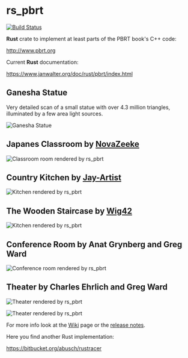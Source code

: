 # rs_pbrt

[![Build Status](https://travis-ci.org/wahn/rs_pbrt.svg?branch=master)](https://travis-ci.org/wahn/rs_pbrt)

**Rust** crate to implement at least parts of the PBRT book's C++ code:

http://www.pbrt.org

Current **Rust** documentation:

https://www.janwalter.org/doc/rust/pbrt/index.html

## Ganesha Statue

Very detailed scan of a small statue with over 4.3 million triangles,
illuminated by a few area light sources.

![Ganesha Statue](https://www.janwalter.org/assets/ganesha.png)

## Japanes Classroom by [NovaZeeke][novazeeke]

![Classroom room rendered by
rs_pbrt](https://www.janwalter.org/assets/classroom_pbrt_rust.png)

## Country Kitchen by [Jay-Artist][jay-artist]

![Kitchen rendered by
rs_pbrt](https://www.janwalter.org/assets/kitchen_pbrt_rust.png)

## The Wooden Staircase by [Wig42][wig42]

![Kitchen rendered by
rs_pbrt](https://www.janwalter.org/assets/staircase_pbrt_rust.png)

## Conference Room by Anat Grynberg and Greg Ward

![Conference room rendered by
rs_pbrt](https://www.janwalter.org/assets/conference_room_pbrt_rust_current.png)

## Theater by Charles Ehrlich and Greg Ward

![Theater rendered by
rs_pbrt](https://www.janwalter.org/assets/theater_pbrt_rust_corner.png)

![Theater rendered by
rs_pbrt](https://www.janwalter.org/assets/theater_pbrt_rust_stage.png)

For more info look at the [Wiki][wiki] page or the [release notes][release-notes].

Here you find another Rust implementation:

https://bitbucket.org/abusch/rustracer

[wiki]:          https://github.com/wahn/rs_pbrt/wiki
[release-notes]: https://github.com/wahn/rs_pbrt/wiki/Release-Notes
[novazeeke]:     https://www.blendswap.com/users/view/NovaZeeke
[jay-artist]:    https://www.blendswap.com/user/Jay-Artist
[wig42]:         https://www.blendswap.com/users/view/Wig42

